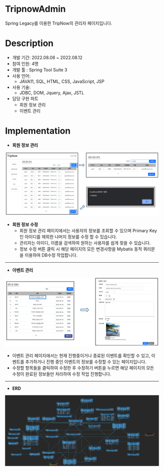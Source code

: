# TripnowAdmin
Spring Legacy를 이용한 TripNow의 관리자 페이지입니다.

# Description
* 개발 기간: 2022.08.08 ~ 2022.08.12
* 참여 인원: 4명
* 개발 툴  : Spring Tool Suite 3
* 사용 언어: 
  * JAVA11, SQL, HTML, CSS, JavaScript, JSP
* 사용 기술:
  *  JDBC, DOM, Jquery, Ajax, JSTL
* 담당 구현 파트
  -  회원 정보 관리 
  -  이벤트 관리

# Implementation
* **회원 정보 관리**
 <p align="center"><img src="https://github.com/JungleSpider/TripNowAdmin/blob/master/src/main/webapp/WEB-INF/file/%ED%9A%8C%EC%9B%90%EC%A0%95%EB%B3%B4%EA%B4%80%EB%A6%AC.PNG?raw=true"/></p>

  * **회원 정보 수정**
    * 회원 정보 관리 페이지에서는 사용자의 정보를 조회할 수 있으며 Primary Key인 아이디를 제외한 나머지 정보를 수정 할 수 있습니다. 
    * 관리자는 아이디, 이름을 검색하여 원하는 사용자를 쉽게 찾을 수 있습니다.
    * 정보 수정 버튼 클릭 시 해당 페이지의 모든 변경사항을 Mybatis 동적 쿼리문을 이용하여 DB수정 작업합니다.


___
* **아벤트 관리**
 <p align="center"><img src="https://github.com/JungleSpider/TripNowAdmin/blob/master/src/main/webapp/WEB-INF/file/%EC%9D%B4%EB%B2%A4%ED%8A%B8%EA%B4%80%EB%A6%AC.PNG?raw=true"/></p>

  * 이벤트 관리 페이지에서는 현재 진행중이거나 종료된 이벤트를 확인할 수 있고, 이벤트를 추가하거나 진행 중인 이벤트의 정보를 수정할 수 있는 페이지입니다. 
  * 수정할 항목들을 클릭하여 수정한 후 수정하기 버튼을 누르면 해당 페이지의 모든 수정이 완료된 정보들만 처리하여 수정 작업 진행합니다.
___
* **ERD**
<p align="center"><img src="https://github.com/JungleSpider/TripNow/blob/master/src/main/webapp/file/ERD.png?raw=true"/></p>
